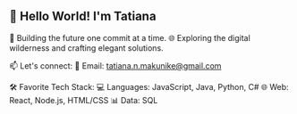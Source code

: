 

👋 Hello World! I'm Tatiana
- 
🔧 Building the future one commit at a time.
🌐 Exploring the digital wilderness and crafting elegant solutions.

📫 Let's connect:
📧 Email: tatiana.n.makunike@gmail.com

🛠️ Favorite Tech Stack:
💻 Languages: JavaScript, Java, Python, C#
🌐 Web: React, Node.js, HTML/CSS
📊 Data: SQL


<!---
TatianaMakunike111/TatianaMakunike111 is a ✨ special ✨ repository because its `README.md` (this file) appears on your GitHub profile.
You can click the Preview link to take a look at your changes.
--->


